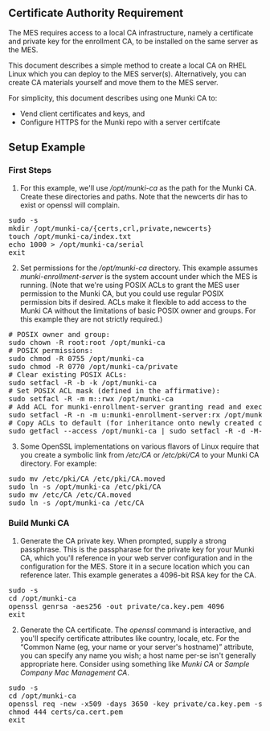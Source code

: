 Certificate Authority Requirement
----------
The MES requires access to a local CA infrastructure, namely a certificate and private key for the enrollment CA, to be installed on the same server as the MES.

This document describes a simple method to create a local CA on RHEL Linux which you can deploy to the MES server(s).  Alternatively, you can create CA materials yourself and move them to the MES server.

For simplicity, this document describes using one Munki CA to:
   - Vend client certificates and keys, and
   - Configure HTTPS for the Munki repo with a server certifcate

Setup Example
----------
### First Steps ###
1.  For this example, we'll use _/opt/munki-ca_ as the path for the Munki CA.  Create these directories and paths.  Note that the newcerts dir has to exist or openssl will complain.
<pre>
sudo -s
mkdir /opt/munki-ca/{certs,crl,private,newcerts}
touch /opt/munki-ca/index.txt
echo 1000 > /opt/munki-ca/serial
exit
</pre>

2.  Set permissions for the _/opt/munki-ca_ directory.  This example assumes _munki-enrollment-server_ is the system account under which the MES is running.  (Note that we're using POSIX ACLs to grant the MES user permission to the Munki CA, but you could use regular POSIX permission bits if desired.  ACLs make it flexible to add access to the Munki CA without the limitations of basic POSIX owner and groups.  For this example they are not strictly required.)
<pre>
# POSIX owner and group:
sudo chown -R root:root /opt/munki-ca
# POSIX permissions:
sudo chmod -R 0755 /opt/munki-ca
sudo chmod -R 0770 /opt/munki-ca/private
# Clear existing POSIX ACLs:
sudo setfacl -R -b -k /opt/munki-ca
# Set POSIX ACL mask (defined in the affirmative):
sudo setfacl -R -m m::rwx /opt/munki-ca
# Add ACL for munki-enrollment-server granting read and execute permission:
sudo setfacl -R -n -m u:munki-enrollment-server:rx /opt/munki-ca
# Copy ACLs to default (for inheritance onto newly created children):
sudo getfacl --access /opt/munki-ca | sudo setfacl -R -d -M- /opt/munki-ca
</pre>

3.  Some OpenSSL implementations on various flavors of Linux require that you create a symbolic link from _/etc/CA_ or _/etc/pki/CA_ to your Munki CA directory.  For example:
<pre>
sudo mv /etc/pki/CA /etc/pki/CA.moved
sudo ln -s /opt/munki-ca /etc/pki/CA
sudo mv /etc/CA /etc/CA.moved
sudo ln -s /opt/munki-ca /etc/CA
</pre>

### Build Munki CA ###
1.  Generate the CA private key. When prompted, supply a strong passphrase.  This is the passpharase for the private key for your Munki CA, which you'll reference in your web server configuration and in the configuration for the MES.  Store it in a secure location which you can reference later.  This example generates a 4096-bit RSA key for the CA.
<pre>
sudo -s
cd /opt/munki-ca
openssl genrsa -aes256 -out private/ca.key.pem 4096
exit
</pre>

2.  Generate the CA certificate. The _openssl_ command is interactive, and you'll specify certificate attributes like country, locale, etc.  For the “Common Name (eg, your name or your server's hostname)” attribute, you can specify any name you wish; a host name per-se isn't generally appropriate here.  Consider using something like _Munki CA_ or _Sample Company Mac Management CA_.
<pre>
sudo -s
cd /opt/munki-ca
openssl req -new -x509 -days 3650 -key private/ca.key.pem -sha256 -extensions v3_ca -out certs/ca.cert.pem
chmod 444 certs/ca.cert.pem
exit
</pre>


